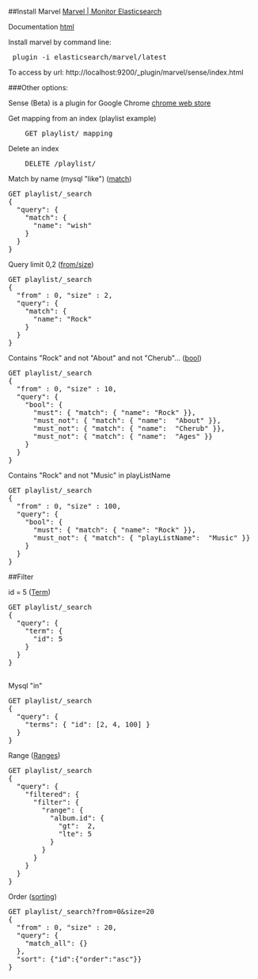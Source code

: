 ##Install Marvel [Marvel | Monitor Elasticsearch](https://www.elastic.co/products/marvel)

Documentation [html](https://www.elastic.co/guide/en/marvel/current/index.html)

Install marvel by command line:

<pre>
 plugin -i elasticsearch/marvel/latest
</pre>

To access by url:
http://localhost:9200/_plugin/marvel/sense/index.html

###Other options:

Sense (Beta) is a plugin for Google Chrome [chrome web store](https://chrome.google.com/webstore/detail/sense-beta/lhjgkmllcaadmopgmanpapmpjgmfcfig)

Get mapping from an index (playlist example)
<pre>
    GET playlist/_mapping
</pre>


Delete an index
<pre>
    DELETE /playlist/
</pre>

Match by name (mysql "like") ([match](https://www.elastic.co/guide/en/elasticsearch/reference/1.4/query-dsl-match-query.html))

<pre>
GET playlist/_search
{
  "query": {
    "match": {
      "name": "wish"
    }
  }
}
</pre>

Query limit 0,2 ([from/size](https://www.elastic.co/guide/en/elasticsearch/reference/current/search-request-from-size.html))

<pre>
GET playlist/_search
{
  "from" : 0, "size" : 2, 
  "query": {
    "match": {
      "name": "Rock"
    }
  }
}
</pre>

Contains "Rock" and not "About" and not "Cherub"... ([bool](https://www.elastic.co/guide/en/elasticsearch/reference/current/query-dsl-bool-query.html))

<pre>
GET playlist/_search
{
  "from" : 0, "size" : 10, 
  "query": {
    "bool": {
      "must": { "match": { "name": "Rock" }},
      "must_not": { "match": { "name":  "About" }},
      "must_not": { "match": { "name":  "Cherub" }},
      "must_not": { "match": { "name":  "Ages" }}
    }
  }
}
</pre>

Contains "Rock" and not "Music" in playListName

<pre>
GET playlist/_search
{
  "from" : 0, "size" : 100, 
  "query": {
    "bool": {
      "must": { "match": { "name": "Rock" }},
      "must_not": { "match": { "playListName":  "Music" }}
    }
  }
}
</pre>

##Filter

id = 5 ([Term](https://www.elastic.co/guide/en/elasticsearch/reference/current/query-dsl-terms-query.html))

<pre>
GET playlist/_search
{
  "query": {
    "term": {
      "id": 5
    }
  }
}

</pre>

Mysql "in" 

<pre>
GET playlist/_search
{
  "query": {
    "terms": { "id": [2, 4, 100] }
  }
}
</pre>

Range ([Ranges](https://www.elastic.co/guide/en/elasticsearch/reference/current/query-dsl-range-query.html))

<pre>
GET playlist/_search
{
  "query": {
    "filtered": {
      "filter": {
        "range": {
          "album.id": {
            "gt":  2,
            "lte": 5
          }
        }
      }
    }
  }
}
</pre>

Order ([sorting]())

<pre>
GET playlist/_search?from=0&size=20
{
  "from" : 0, "size" : 20, 
  "query": {
    "match_all": {}
  },
  "sort": {"id":{"order":"asc"}}
}
</pre>


